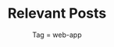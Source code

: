 ---
layout: tagpage
title: Relevant Posts
subtitle: Tag = web-app
tag:  web-app 
robots: noindex
background: '/img/louie-martinez-J8YmnoMG2hg-unsplash.jpg'
photo-cred: Louie Martinez
photo-cred-link: https://unsplash.com/@louie-martinez
---